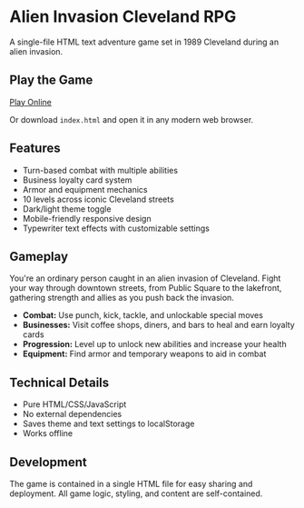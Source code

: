 # Alien Invasion Cleveland RPG

A single-file HTML text adventure game set in 1989 Cleveland during an alien invasion.

## Play the Game

[Play Online](https://yourusername.github.io/alien-invasion-cleveland-rpg/)

Or download `index.html` and open it in any modern web browser.

## Features

- Turn-based combat with multiple abilities
- Business loyalty card system
- Armor and equipment mechanics
- 10 levels across iconic Cleveland streets
- Dark/light theme toggle
- Mobile-friendly responsive design
- Typewriter text effects with customizable settings

## Gameplay

You're an ordinary person caught in an alien invasion of Cleveland. Fight your way through downtown streets, from Public Square to the lakefront, gathering strength and allies as you push back the invasion.

- **Combat:** Use punch, kick, tackle, and unlockable special moves
- **Businesses:** Visit coffee shops, diners, and bars to heal and earn loyalty cards
- **Progression:** Level up to unlock new abilities and increase your health
- **Equipment:** Find armor and temporary weapons to aid in combat

## Technical Details

- Pure HTML/CSS/JavaScript
- No external dependencies
- Saves theme and text settings to localStorage
- Works offline

## Development

The game is contained in a single HTML file for easy sharing and deployment. All game logic, styling, and content are self-contained.
